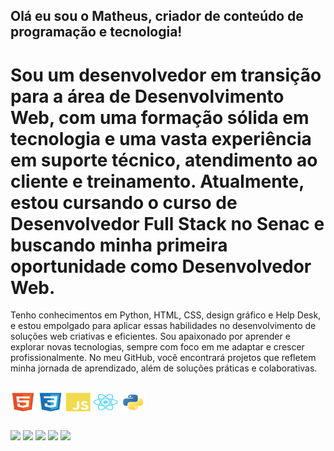 ## Olá eu sou o Matheus, criador de conteúdo de programação e tecnologia!

# Sou um desenvolvedor em transição para a área de Desenvolvimento Web, com uma formação sólida em tecnologia e uma vasta experiência em suporte técnico, atendimento ao cliente e treinamento. Atualmente, estou cursando o curso de Desenvolvedor Full Stack no Senac e buscando minha primeira oportunidade como Desenvolvedor Web.
Tenho conhecimentos em Python, HTML, CSS, design gráfico e Help Desk, e estou empolgado para aplicar essas habilidades no desenvolvimento de soluções web criativas e eficientes. Sou apaixonado por aprender e explorar novas tecnologias, sempre com foco em me adaptar e crescer profissionalmente.
No meu GitHub, você encontrará projetos que refletem minha jornada de aprendizado, além de soluções práticas e colaborativas.

<div style="display: inline_block"><br>
  <img align="center" alt="YusukyDev-HTML" height="30" width="40" src="https://raw.githubusercontent.com/devicons/devicon/master/icons/html5/html5-original.svg">
  <img align="center" alt="YusukyDev-CSS" height="30" width="40" src="https://raw.githubusercontent.com/devicons/devicon/master/icons/css3/css3-original.svg">
  <img align="center" alt="YusukyDev-Js" height="30" width="40" src="https://raw.githubusercontent.com/devicons/devicon/master/icons/javascript/javascript-plain.svg">
  <img align="center" alt="YusukyDev-React" height="30" width="40" src="https://raw.githubusercontent.com/devicons/devicon/master/icons/react/react-original.svg">
  <img align="center" alt="YusukyDev-Python" height="30" width="40" src="https://raw.githubusercontent.com/devicons/devicon/master/icons/python/python-original.svg">
</div>
  
  ##
 
<div> 
  <a href="[https://www.youtube.com/c/HazzardOvertake]" target="_blank"><img src="https://img.shields.io/badge/YouTube-FF0000?style=for-the-badge&logo=youtube&logoColor=white" target="_blank"></a>
  <a href="[https://www.instagram.com/matheusgn_official" target="_blank"><img src="https://img.shields.io/badge/-Instagram-%23E4405F?style=for-the-badge&logo=instagram&logoColor=white" target="_blank"></a>
  <a href="https://discord.gg/2Tm7w73jry" target="_blank"><img src="https://img.shields.io/badge/Discord-7289DA?style=for-the-badge&logo=discord&logoColor=white" target="_blank"></a> 
  <a href = "mailto:yusukyryoshi@gmail.com"><img src="https://img.shields.io/badge/-Gmail-%23333?style=for-the-badge&logo=gmail&logoColor=white" target="_blank"></a>
  <a href="https://www.linkedin.com/in/matheus-gon%C3%A7alves-oficial-45875016a" target="_blank"><img src="https://img.shields.io/badge/-LinkedIn-%230077B5?style=for-the-badge&logo=linkedin&logoColor=white" target="_blank"></a> 
  
</div>



<!--
**YusukyOficial/YusukyOficial** is a ✨ _special_ ✨ repository because its `README.md` (this file) appears on your GitHub profile.

Here are some ideas to get you started:

- 🔭 I’m currently working on ...
- 🌱 I’m currently learning ...
- 👯 I’m looking to collaborate on ...
- 🤔 I’m looking for help with ...
- 💬 Ask me about ...
- 📫 How to reach me: ...
- 😄 Pronouns: ...
- ⚡ Fun fact: ...
-->
